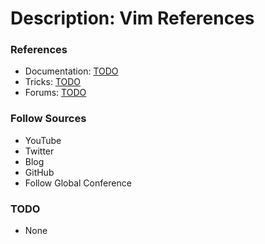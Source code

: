 # Description: Vim References

### References
* Documentation: [TODO](#)
* Tricks: [TODO](#)
* Forums: [TODO](#)

### Follow Sources
* YouTube
* Twitter
* Blog
* GitHub
* Follow Global Conference

### TODO
* None
